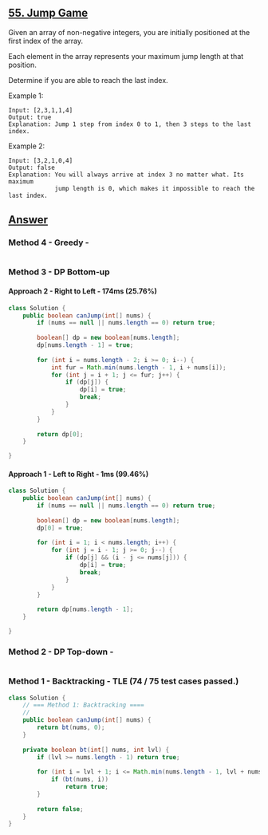 ## [55. Jump Game](https://leetcode.com/problems/jump-game/)

Given an array of non-negative integers, you are initially positioned at the first index of the array.

Each element in the array represents your maximum jump length at that position.

Determine if you are able to reach the last index.

Example 1:
```
Input: [2,3,1,1,4]
Output: true
Explanation: Jump 1 step from index 0 to 1, then 3 steps to the last index.
```
Example 2:
```
Input: [3,2,1,0,4]
Output: false
Explanation: You will always arrive at index 3 no matter what. Its maximum
             jump length is 0, which makes it impossible to reach the last index.
```

## [Answer](https://leetcode.com/problems/jump-game/solution/)
### Method 4 - Greedy - 
```java

```
### Method 3 - DP Bottom-up 
#### Approach 2 - Right to Left - 174ms (25.76%)
```java
class Solution {
    public boolean canJump(int[] nums) {
        if (nums == null || nums.length == 0) return true;
        
        boolean[] dp = new boolean[nums.length];
        dp[nums.length - 1] = true;
        
        for (int i = nums.length - 2; i >= 0; i--) {
            int fur = Math.min(nums.length - 1, i + nums[i]);
            for (int j = i + 1; j <= fur; j++) {
                if (dp[j]) {
                    dp[i] = true;
                    break;
                }
            }
        }
        
        return dp[0];
    }

}
```
#### Approach 1 - Left to Right - 1ms (99.46%)
```java
class Solution {
    public boolean canJump(int[] nums) {
        if (nums == null || nums.length == 0) return true;
        
        boolean[] dp = new boolean[nums.length];
        dp[0] = true;
        
        for (int i = 1; i < nums.length; i++) {
            for (int j = i - 1; j >= 0; j--) {
                if (dp[j] && (i - j <= nums[j])) {
                    dp[i] = true;
                    break;
                }
            }
        }
        
        return dp[nums.length - 1];
    }

}
```
### Method 2 - DP Top-down - 
```java

```
### Method 1 - Backtracking - TLE (74 / 75 test cases passed.)
```java
class Solution {
    // === Method 1: Backtracking ====
    // 
    public boolean canJump(int[] nums) {
        return bt(nums, 0);
    }
    
    private boolean bt(int[] nums, int lvl) {
        if (lvl >= nums.length - 1) return true;
        
        for (int i = lvl + 1; i <= Math.min(nums.length - 1, lvl + nums[lvl]); i++) {
            if (bt(nums, i))
                return true;
        }
        
        return false;
    }
}
```
